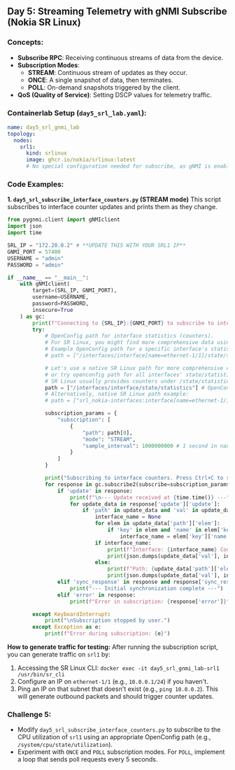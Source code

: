 ## Day 5: Streaming Telemetry with gNMI Subscribe (Nokia SR Linux)

### Concepts:

  * **Subscribe RPC**: Receiving continuous streams of data from the device.
  * **Subscription Modes**:
      * **STREAM**: Continuous stream of updates as they occur.
      * **ONCE**: A single snapshot of data, then terminates.
      * **POLL**: On-demand snapshots triggered by the client.
  * **QoS (Quality of Service)**: Setting DSCP values for telemetry traffic.

### Containerlab Setup (`day5_srl_lab.yaml`):

```yaml
name: day5_srl_gnmi_lab
topology:
  nodes:
    srl1:
      kind: srlinux
      image: ghcr.io/nokia/srlinux:latest
      # No special configuration needed for subscribe, as gNMI is enabled by default.
```

### Code Examples:

**1. `day5_srl_subscribe_interface_counters.py` (STREAM mode)**
This script subscribes to interface counter updates and prints them as they change.

```python
from pygnmi.client import gNMIclient
import json
import time

SRL_IP = "172.20.0.2" # **UPDATE THIS WITH YOUR SRL1 IP**
GNMI_PORT = 57400
USERNAME = "admin"
PASSWORD = "admin"

if __name__ == "__main__":
    with gNMIclient(
        target=(SRL_IP, GNMI_PORT),
        username=USERNAME,
        password=PASSWORD,
        insecure=True
    ) as gc:
        print(f"Connecting to {SRL_IP}:{GNMI_PORT} to subscribe to interface counters (STREAM)...")
        try:
            # OpenConfig path for interface statistics (counters).
            # For SR Linux, you might find more comprehensive data using native paths.
            # Example OpenConfig path for a specific interface's statistics:
            # path = ["/interfaces/interface[name=ethernet-1/1]/state/statistics"]

            # Let's use a native SR Linux path for more comprehensive counters
            # or try openconfig path for all interfaces' state/statistics.
            # SR Linux usually provides counters under /state/statistics.
            path = ["/interfaces/interface/state/statistics"] # OpenConfig path
            # Alternatively, native SR Linux path example:
            # path = ["srl_nokia-interfaces:interface[name=ethernet-1/1]/statistics"]

            subscription_params = {
                "subscription": [
                    {
                        "path": path[0],
                        "mode": "STREAM",
                        "sample_interval": 1000000000 # 1 second in nanoseconds
                    }
                ]
            }

            print("Subscribing to interface counters. Press Ctrl+C to stop.")
            for response in gc.subscribe2(subscribe=subscription_params):
                if 'update' in response:
                    print(f"\n--- Update received at {time.time()} ---")
                    for update_data in response['update']['update']:
                        if 'path' in update_data and 'val' in update_data:
                            interface_name = None
                            for elem in update_data['path']['elem']:
                                if 'key' in elem and 'name' in elem['key']:
                                    interface_name = elem['key']['name']
                            if interface_name:
                                print(f"Interface: {interface_name} Counters:")
                                print(json.dumps(update_data['val'], indent=2))
                            else:
                                print(f"Path: {update_data['path']['elem']}")
                                print(json.dumps(update_data['val'], indent=2))
                elif 'sync_response' in response and response['sync_response']:
                    print("--- Initial synchronization complete ---")
                elif 'error' in response:
                    print(f"Error in subscription: {response['error']}")

        except KeyboardInterrupt:
            print("\nSubscription stopped by user.")
        except Exception as e:
            print(f"Error during subscription: {e}")

```

**How to generate traffic for testing:**
After running the subscription script, you can generate traffic on `srl1` by:

1.  Accessing the SR Linux CLI: `docker exec -it day5_srl_gnmi_lab-srl1 /usr/bin/sr_cli`
2.  Configure an IP on `ethernet-1/1` (e.g., `10.0.0.1/24`) if you haven't.
3.  Ping an IP on that subnet that doesn't exist (e.g., `ping 10.0.0.2`). This will generate outbound packets and should trigger counter updates.

### Challenge 5:

  * Modify `day5_srl_subscribe_interface_counters.py` to subscribe to the CPU utilization of `srl1` using an appropriate OpenConfig path (e.g., `/system/cpu/state/utilization`).
  * Experiment with `ONCE` and `POLL` subscription modes. For `POLL`, implement a loop that sends poll requests every 5 seconds.

